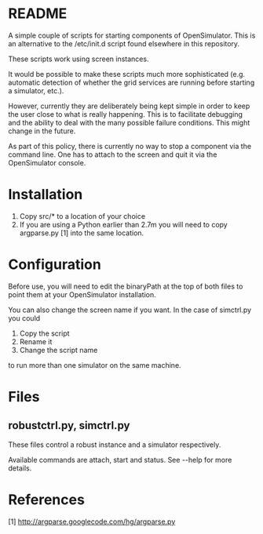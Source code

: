 # README #

A simple couple of scripts for starting components of OpenSimulator.  This is an
alternative to the /etc/init.d script found elsewhere in this repository.

These scripts work using screen instances.

It would be possible to make these scripts much more sophisticated (e.g.
automatic detection of whether the grid services are running before starting a
simulator, etc.).  

However, currently they are deliberately being kept simple in order to keep the
user close to what is really happening.  This is to facilitate debugging and the
ability to deal with the many possible failure conditions.  This might change in
the future.

As part of this policy, there is currently no way to stop a component via the
command line.  One has to attach to the screen and quit it via the OpenSimulator
console.

# Installation #

1. Copy src/* to a location of your choice
2. If you are using a Python earlier than 2.7m you will need to copy argparse.py
[1] into the same location.

# Configuration #

Before use, you will need to edit the binaryPath at the top of both files to
point them at your OpenSimulator installation.

You can also change the screen name if you want.  In the case of simctrl.py 
you could 
 
1. Copy the script
2. Rename it
3. Change the script name

to run more than one simulator on the same machine.

# Files #

## robustctrl.py, simctrl.py ##
These files control a robust instance and a simulator respectively.

Available commands are attach, start and status.  See --help for more details.

# References #
[1] http://argparse.googlecode.com/hg/argparse.py
